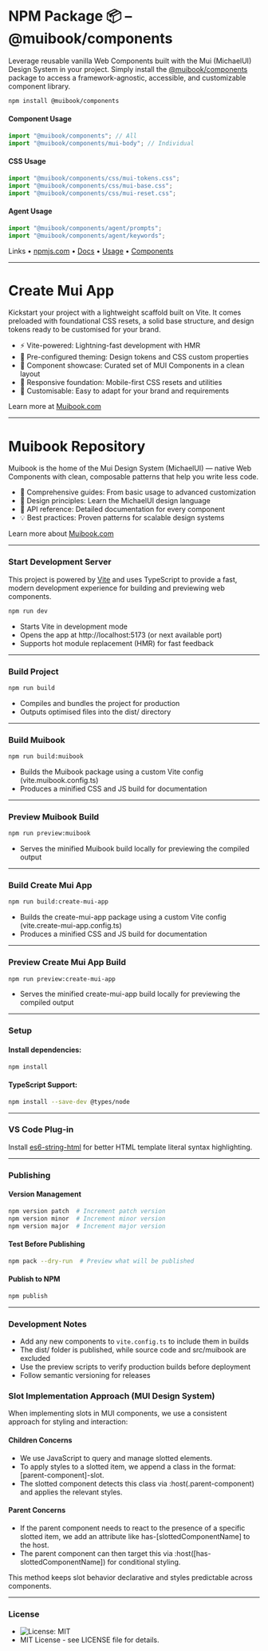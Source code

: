 # NPM Package 📦 – @muibook/components

Leverage reusable vanilla Web Components built with the Mui (MichaelUI) Design System in your project. Simply install the [@muibook/components](https://www.npmjs.com/package/@muibook/components?activeTab=readme) package to access a framework-agnostic, accessible, and customizable component library.

```bash
npm install @muibook/components
```

#### Component Usage

```javascript
import "@muibook/components"; // All
import "@muibook/components/mui-body"; // Individual
```

#### CSS Usage

```javascript
import "@muibook/components/css/mui-tokens.css";
import "@muibook/components/css/mui-base.css";
import "@muibook/components/css/mui-reset.css";
```

#### Agent Usage

```javascript
import "@muibook/components/agent/prompts";
import "@muibook/components/agent/keywords";
```

Links •
[npmjs.com](https://www.npmjs.com/package/@muibook/components?activeTab=readme) •
[Docs](https://muibook.com) •
[Usage](https://muibook.com) •
[Components](https://muibook.com)

---

# Create Mui App

Kickstart your project with a lightweight scaffold built on Vite. It comes preloaded with foundational CSS resets, a solid base structure, and design tokens ready to be customised for your brand.

- ⚡ Vite-powered: Lightning-fast development with HMR
- 🎨 Pre-configured theming: Design tokens and CSS custom properties
- 🧱 Component showcase: Curated set of MUI Components in a clean layout
- 📱 Responsive foundation: Mobile-first CSS resets and utilities
- 🔧 Customisable: Easy to adapt for your brand and requirements

Learn more at [Muibook.com](https://muibook.com/#/create-mui-app)

---

# Muibook Repository

Muibook is the home of the Mui Design System (MichaelUI) — native Web Components with clean, composable patterns that help you write less code.

- 📖 Comprehensive guides: From basic usage to advanced customization
- 🎨 Design principles: Learn the MichaelUI design language
- 🔧 API reference: Detailed documentation for every component
- 💡 Best practices: Proven patterns for scalable design systems

Learn more about [Muibook.com](https://muibook.com)

---

### Start Development Server

This project is powered by [Vite](https://vitejs.dev/) and uses TypeScript to provide a fast, modern development experience for building and previewing web components.

```bash
npm run dev
```

- Starts Vite in development mode
- Opens the app at http://localhost:5173 (or next available port)
- Supports hot module replacement (HMR) for fast feedback

---

### Build Project

```bash
npm run build
```

- Compiles and bundles the project for production
- Outputs optimised files into the dist/ directory

---

### Build Muibook

```bash
npm run build:muibook
```

- Builds the Muibook package using a custom Vite config (vite.muibook.config.ts)
- Produces a minified CSS and JS build for documentation

---

### Preview Muibook Build

```bash
npm run preview:muibook
```

- Serves the minified Muibook build locally for previewing the compiled output

---

### Build Create Mui App

```bash
npm run build:create-mui-app
```

- Builds the create-mui-app package using a custom Vite config (vite.create-mui-app.config.ts)
- Produces a minified CSS and JS build for documentation

---

### Preview Create Mui App Build

```bash
npm run preview:create-mui-app
```

- Serves the minified create-mui-app build locally for previewing the compiled output

---

### Setup

#### Install dependencies:

```bash
npm install
```

#### TypeScript Support:

```bash
npm install --save-dev @types/node
```

---

### VS Code Plug-in

Install [es6-string-html](https://marketplace.visualstudio.com/items?itemName=Tobermory.es6-string-html) for better HTML template literal syntax highlighting.

---

### Publishing

#### Version Management

```bash
npm version patch  # Increment patch version
npm version minor  # Increment minor version
npm version major  # Increment major version
```

#### Test Before Publishing

```bash
npm pack --dry-run  # Preview what will be published
```

#### Publish to NPM

```bash
npm publish
```

---

### Development Notes

- Add any new components to `vite.config.ts` to include them in builds
- The dist/ folder is published, while source code and src/muibook are excluded
- Use the preview scripts to verify production builds before deployment
- Follow semantic versioning for releases

### Slot Implementation Approach (MUI Design System)

When implementing slots in MUI components, we use a consistent approach for styling and interaction:

#### Children Concerns

- We use JavaScript to query and manage slotted elements.
- To apply styles to a slotted item, we append a class in the format: [parent-component]-slot.
- The slotted component detects this class via :host(.parent-component) and applies the relevant styles.

#### Parent Concerns

- If the parent component needs to react to the presence of a specific slotted item, we add an attribute like has-[slottedComponentName] to the host.
- The parent component can then target this via :host([has-slottedComponentName]) for conditional styling.

This method keeps slot behavior declarative and styles predictable across components.

---

### License

- ![License: MIT](https://img.shields.io/badge/License-MIT-yellow.svg)
- MIT License - see LICENSE file for details.
